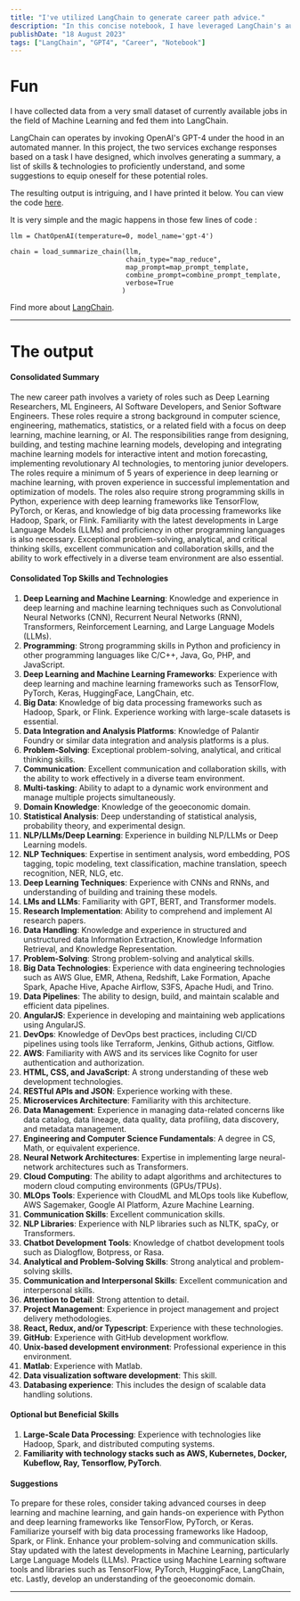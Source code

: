 ```yaml
---
title: "I've utilized LangChain to generate career path advice."
description: "In this concise notebook, I have leveraged LangChain's automation to generate career path suggestions."
publishDate: "18 August 2023"
tags: ["LangChain", "GPT4", "Career", "Notebook"]
---
```


# Fun

I have collected data from a very small dataset of currently available jobs in the field of Machine Learning and fed them into LangChain.

LangChain can operates by invoking OpenAI's GPT-4 under the hood in an automated manner. In this project, the two services exchange responses based on a task I have designed, which involves generating a summary, a list of skills & technologies to proficiently understand, and some suggestions to equip oneself for these potential roles.

The resulting output is intriguing, and I have printed it below.  You can view the code [here](https://github.com/Memoyr/data_lab/blob/main/notebooks/langchain-career-path.ipynb).

It is very simple and the magic happens in those few lines of code :

```
llm = ChatOpenAI(temperature=0, model_name='gpt-4')

chain = load_summarize_chain(llm,
                             chain_type="map_reduce",
                             map_prompt=map_prompt_template,
                             combine_prompt=combine_prompt_template,
                             verbose=True
                            )

```

Find more about [LangChain](https://python.langchain.com/docs/get_started/introduction.html).


---

# The output


#### Consolidated Summary

The new career path involves a variety of roles such as Deep Learning Researchers, ML Engineers, AI Software Developers, and Senior Software Engineers. These roles require a strong background in computer science, engineering, mathematics, statistics, or a related field with a focus on deep learning, machine learning, or AI. The responsibilities range from designing, building, and testing machine learning models, developing and integrating machine learning models for interactive intent and motion forecasting, implementing revolutionary AI technologies, to mentoring junior developers. The roles require a minimum of 5 years of experience in deep learning or machine learning, with proven experience in successful implementation and optimization of models. The roles also require strong programming skills in Python, experience with deep learning frameworks like TensorFlow, PyTorch, or Keras, and knowledge of big data processing frameworks like Hadoop, Spark, or Flink. Familiarity with the latest developments in Large Language Models (LLMs) and proficiency in other programming languages is also necessary. Exceptional problem-solving, analytical, and critical thinking skills, excellent communication and collaboration skills, and the ability to work effectively in a diverse team environment are also essential.

#### Consolidated Top Skills and Technologies

1. **Deep Learning and Machine Learning**: Knowledge and experience in deep learning and machine learning techniques such as Convolutional Neural Networks (CNN), Recurrent Neural Networks (RNN), Transformers, Reinforcement Learning, and Large Language Models (LLMs).
2. **Programming**: Strong programming skills in Python and proficiency in other programming languages like C/C++, Java, Go, PHP, and JavaScript.
3. **Deep Learning and Machine Learning Frameworks**: Experience with deep learning and machine learning frameworks such as TensorFlow, PyTorch, Keras, HuggingFace, LangChain, etc.
4. **Big Data**: Knowledge of big data processing frameworks such as Hadoop, Spark, or Flink. Experience working with large-scale datasets is essential.
5. **Data Integration and Analysis Platforms**: Knowledge of Palantir Foundry or similar data integration and analysis platforms is a plus.
7. **Problem-Solving**: Exceptional problem-solving, analytical, and critical thinking skills.
8. **Communication**: Excellent communication and collaboration skills, with the ability to work effectively in a diverse team environment.
9. **Multi-tasking**: Ability to adapt to a dynamic work environment and manage multiple projects simultaneously.
10. **Domain Knowledge**: Knowledge of the geoeconomic domain.
11. **Statistical Analysis**: Deep understanding of statistical analysis, probability theory, and experimental design.
12. **NLP/LLMs/Deep Learning**: Experience in building NLP/LLMs or Deep Learning models.
13. **NLP Techniques**: Expertise in sentiment analysis, word embedding, POS tagging, topic modeling, text classification, machine translation, speech recognition, NER, NLG, etc.
14. **Deep Learning Techniques**: Experience with CNNs and RNNs, and understanding of building and training these models.
15. **LMs and LLMs**: Familiarity with GPT, BERT, and Transformer models.
16. **Research Implementation**: Ability to comprehend and implement AI research papers.
17. **Data Handling**: Knowledge and experience in structured and unstructured data Information Extraction, Knowledge Information Retrieval, and Knowledge Representation.
18. **Problem-Solving**: Strong problem-solving and analytical skills.
19. **Big Data Technologies**: Experience with data engineering technologies such as AWS Glue, EMR, Athena, Redshift, Lake Formation, Apache Spark, Apache Hive, Apache Airflow, S3FS, Apache Hudi, and Trino.
20. **Data Pipelines**: The ability to design, build, and maintain scalable and efficient data pipelines.
21. **AngularJS**: Experience in developing and maintaining web applications using AngularJS.
22. **DevOps**: Knowledge of DevOps best practices, including CI/CD pipelines using tools like Terraform, Jenkins, Github actions, Gitflow.
23. **AWS**: Familiarity with AWS and its services like Cognito for user authentication and authorization.
24. **HTML, CSS, and JavaScript**: A strong understanding of these web development technologies.
25. **RESTful APIs and JSON**: Experience working with these.
26. **Microservices Architecture**: Familiarity with this architecture.
27. **Data Management**: Experience in managing data-related concerns like data catalog, data lineage, data quality, data profiling, data discovery, and metadata management.
28. **Engineering and Computer Science Fundamentals**: A degree in CS, Math, or equivalent experience.
29. **Neural Network Architectures**: Expertise in implementing large neural-network architectures such as Transformers.
30. **Cloud Computing**: The ability to adapt algorithms and architectures to modern cloud computing environments (GPUs/TPUs).
31. **MLOps Tools**: Experience with CloudML and MLOps tools like Kubeflow, AWS Sagemaker, Google AI Platform, Azure Machine Learning.
32. **Communication Skills**: Excellent communication skills.
33. **NLP Libraries**: Experience with NLP libraries such as NLTK, spaCy, or Transformers.
34. **Chatbot Development Tools**: Knowledge of chatbot development tools such as Dialogflow, Botpress, or Rasa.
35. **Analytical and Problem-Solving Skills**: Strong analytical and problem-solving skills.
36. **Communication and Interpersonal Skills**: Excellent communication and interpersonal skills.
37. **Attention to Detail**: Strong attention to detail.
38. **Project Management**: Experience in project management and project delivery methodologies.
39. **React, Redux, and/or Typescript**: Experience with these technologies.
40. **GitHub**: Experience with GitHub development workflow.
41. **Unix-based development environment**: Professional experience in this environment.
42. **Matlab**: Experience with Matlab.
43. **Data visualization software development**: This skill.
44. **Databasing experience**: This includes the design of scalable data handling solutions.

#### Optional but Beneficial Skills

1. **Large-Scale Data Processing**: Experience with technologies like Hadoop, Spark, and distributed computing systems.
2. **Familiarity with technology stacks such as AWS, Kubernetes, Docker, Kubeflow, Ray, Tensorflow, PyTorch**.

#### Suggestions

To prepare for these roles, consider taking advanced courses in deep learning and machine learning, and gain hands-on experience with Python and deep learning frameworks like TensorFlow, PyTorch, or Keras. Familiarize yourself with big data processing frameworks like Hadoop, Spark, or Flink. Enhance your problem-solving and communication skills. Stay updated with the latest developments in Machine Learning, particularly Large Language Models (LLMs). Practice using Machine Learning software tools and libraries such as TensorFlow, PyTorch, HuggingFace, LangChain, etc. Lastly, develop an understanding of the geoeconomic domain.

---

